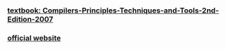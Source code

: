 ### [textbook: Compilers-Principles-Techniques-and-Tools-2nd-Edition-2007](https://repository.unikom.ac.id/48769/1/Compilers%20-%20Principles%2C%20Techniques%2C%20and%20Tools%20%282006%29.pdf)
### [official website](https://suif.stanford.edu/dragonbook/)
